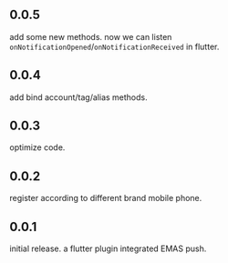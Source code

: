 ## 0.0.5 
add some new methods. now we can listen `onNotificationOpened`/`onNotificationReceived` in flutter.
## 0.0.4
add bind account/tag/alias methods.
## 0.0.3
optimize code.

## 0.0.2
register according to different brand mobile phone.

## 0.0.1
initial release.
a flutter plugin integrated EMAS push.

